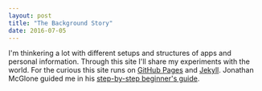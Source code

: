 ```yaml
---
layout: post
title: "The Background Story"
date: 2016-07-05
---
```


I'm thinkering a lot with different setups and structures of apps and personal information. Through this site I'll share my experiments with the world. For the curious this site runs on [GitHub Pages](https://pages.github.com/) and [Jekyll](http://jekyllrb.com/). Jonathan McGlone guided me in his [step-by-step beginner's guide](http://jmcglone.com/guides/github-pages/).
